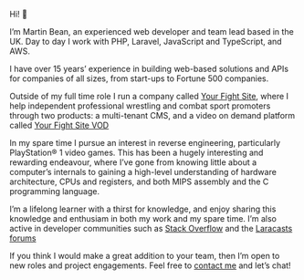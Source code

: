 Hi! :wave:

I’m Martin Bean, an experienced web developer and team lead based in the UK. Day to day I work with PHP, Laravel, JavaScript and TypeScript, and AWS.

I have over 15 years’ experience in building web-based solutions and APIs for companies of all sizes, from start-ups to Fortune 500 companies.

Outside of my full time role I run a company called [Your Fight Site][1], where I help independent professional wrestling and combat sport promoters through two products: a multi-tenant CMS, and a video on demand platform called [Your Fight Site VOD][2]

In my spare time I pursue an interest in reverse engineering, particularly PlayStation&reg; 1 video games. This has been a hugely interesting and rewarding endeavour, where I’ve gone from knowing little about a computer’s internals to gaining a high-level understanding of hardware architecture, CPUs and registers, and both MIPS assembly and the C programming language.

I’m a lifelong learner with a thirst for knowledge, and enjoy sharing this knowledge and enthusiam in both my work and my spare time. I’m also active in developer communities such as [Stack Overflow][3] and the [Laracasts forums][4]

If you think I would make a great addition to your team, then I’m open to new roles and project engagements. Feel free to [contact me][5] and let’s chat!

[1]: https://www.yourfightsite.com/
[2]: https://vod.yourfightsite.com/
[3]: https://stackoverflow.com/users/102205/martin-bean?tab=profile
[4]: https://laracasts.com/@martinbean
[5]: https://martinbean.dev/contact
